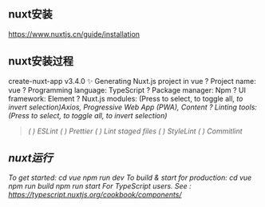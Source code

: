 

## nuxt安装
https://www.nuxtjs.cn/guide/installation

## nuxt安装过程
create-nuxt-app v3.4.0
✨  Generating Nuxt.js project in vue
? Project name: vue
? Programming language: TypeScript
? Package manager: Npm
? UI framework: Element
? Nuxt.js modules: (Press <space> to select, <a> to toggle all, <i> to invert selection)Axios, Progressive Web App (PWA), Content
? Linting tools: (Press <space> to select, <a> to toggle all, <i> to invert selection)
>( ) ESLint
 ( ) Prettier
 ( ) Lint staged files
 ( ) StyleLint
 ( ) Commitlint


## nuxt运行
  To get started:
        cd vue
        npm run dev
  To build & start for production:
        cd vue
        npm run build
        npm run start
  For TypeScript users.
  See : https://typescript.nuxtjs.org/cookbook/components/
